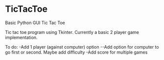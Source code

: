 # TicTacToe
Basic Python GUI Tic Tac Toe

Tic tac toe program using Tkinter.  Currently a basic 2 player game implementation.

To do:
-Add 1 player (against computer) option
  --Add option for computer to go first or second.  Maybe add difficulty
-Add score for multiple games

